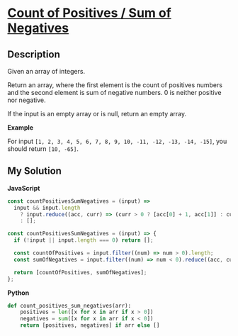 # [Count of Positives / Sum of Negatives](https://www.codewars.com/kata/576bb71bbbcf0951d5000044)

## Description

Given an array of integers.

Return an array, where the first element is the count of positives numbers and the second element is sum of negative numbers. 0 is neither positive nor negative.

If the input is an empty array or is null, return an empty array.

**Example**

For input `[1, 2, 3, 4, 5, 6, 7, 8, 9, 10, -11, -12, -13, -14, -15]`, you should return `[10, -65]`.

## My Solution

**JavaScript**

```js
const countPositivesSumNegatives = (input) =>
  input && input.length
    ? input.reduce((acc, curr) => (curr > 0 ? [acc[0] + 1, acc[1]] : curr < 0 ? [acc[0], acc[1] + curr] : acc), [0, 0])
    : [];
```

```js
const countPositivesSumNegatives = (input) => {
  if (!input || input.length === 0) return [];

  const countOfPositives = input.filter((num) => num > 0).length;
  const sumOfNegatives = input.filter((num) => num < 0).reduce((acc, curr) => acc + curr, 0);

  return [countOfPositives, sumOfNegatives];
};
```

**Python**

```py
def count_positives_sum_negatives(arr):
    positives = len([x for x in arr if x > 0])
    negatives = sum([x for x in arr if x < 0])
    return [positives, negatives] if arr else []
```

